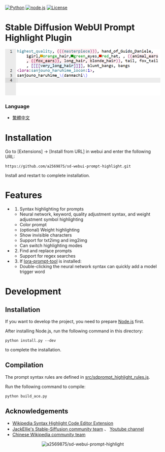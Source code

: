 [![Python](https://img.shields.io/badge/Python-%E2%89%A73.10-blue)](https://www.python.org/downloads/)
[![node.js](https://img.shields.io/badge/node--js-%E2%89%A718.16-green)](https://nodejs.org/)
[![License](https://img.shields.io/github/license/a2569875/sd-webui-prompt-highlight)](https://github.com/a2569875/sd-webui-prompt-highlight/blob/main/LICENSE)
#  Stable Diffusion WebUI Prompt Highlight Plugin

![](readme/fig1.png)

### Language
* [繁體中文](README.zh-tw.md)  

# Installation

Go to \[Extensions\] -> \[Install from URL\] in webui and enter the following URL:
```
https://github.com/a2569875/sd-webui-prompt-highlight.git
```
Install and restart to complete installation.

# Features
* 1. Syntax highlighting for prompts
  - Neural network, keyword, quality adjustment syntax, and weight adjustment symbol highlighting
  - Color prompt
  - (optional) Weight highlighting
  - Show invisible characters
  - Support for txt2img and img2img
  - Can switch highlighting modes

* 2. Find and replace prompts
  - Support for regex searches

* 3. If [lora-prompt-tool](https://github.com/a2569875/lora-prompt-tool) is installed:
  - Double-clicking the neural network syntax can quickly add a model trigger word

# Development
## Installation
If you want to develop the project, you need to prepare [Node.js](https://nodejs.org/) first.

After installing Node.js, run the following command in this directory:
```
python install.py --dev
```
to complete the installation.

## Compilation
The prompt syntax rules are defined in [src/sdprompt_highlight_rules.js](src/sdprompt_highlight_rules.js).

Run the following command to compile:
```
python build_ace.py
```

## Acknowledgements
*  [Wikipedia Syntax Highlight Code Editor Extension](https://github.com/wikimedia/mediawiki-extensions-CodeEditor)
*  [JackEllie's Stable-Siffusion community team](https://discord.gg/TM5d89YNwA) 、 [Youtube channel](https://www.youtube.com/@JackEllie)
*  [Chinese Wikipedia community team](https://discord.gg/77n7vnu)

<p align="center"><img src="https://count.getloli.com/get/@a2569875-sd-webui-prompt-highlight.github" alt="a2569875/sd-webui-prompt-highlight"></p>
